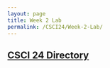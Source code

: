 ```yaml
---
layout: page
title: Week 2 Lab
permalink: /CSCI24/Week-2-Lab/
---
```

[CSCI 24 Directory](https://zacvr.github.io/CSCI24/)
---------------------------------------------------
<br/>
